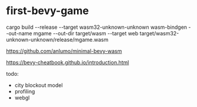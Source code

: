 # first-bevy-game

cargo build --release --target wasm32-unknown-unknown
wasm-bindgen --out-name mgame --out-dir target/wasm --target web target/wasm32-unknown-unknown/release/mgame.wasm

https://github.com/anlumo/minimal-bevy-wasm

https://bevy-cheatbook.github.io/introduction.html

todo:

- city blockout model
- profiling
- webgl
